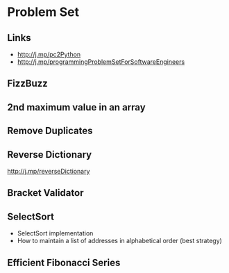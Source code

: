 
# Problem Set 

## Links
  - http://j.mp/pc2Python 
  - http://j.mp/programmingProblemSetForSoftwareEngineers 
  
  
## FizzBuzz 

## 2nd maximum value in an array 

## Remove Duplicates

## Reverse Dictionary
http://j.mp/reverseDictionary

## Bracket Validator 

## SelectSort 

- SelectSort implementation 
- How to maintain a list of addresses in alphabetical order (best strategy) 


## Efficient Fibonacci Series 

<!--stackedit_data:
eyJoaXN0b3J5IjpbMTg4MTE2NjYzLDEyMDgxNTAxNzIsMzcwMD
AyMzg2XX0=
-->